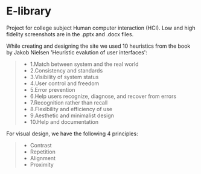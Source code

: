 # E-library
Project for college subject Human computer interaction (HCI).
Low and high fidelity screenshots are in the .pptx and .docx files.

While creating and designing the site we used 10 heuristics from the book by Jakob Nielsen 'Heuristic evalution of user interfaces':
>* 1.Match between system and the real world 
>* 2.Consistency and standards 
>* 3.Visibility of system status
>* 4.User control and freedom  
>* 5.Error prevention 
>* 6.Help users recognize, diagnose, and recover from errors
>* 7.Recognition rather than recall 
>* 8.Flexibility and efficiency of use 
>* 9.Aesthetic and minimalist design
>* 10.Help and documentation

For visual design, we have the following 4 principles: 
 >* Contrast
 >* Repetition
 >* Alignment
 >* Proximity


